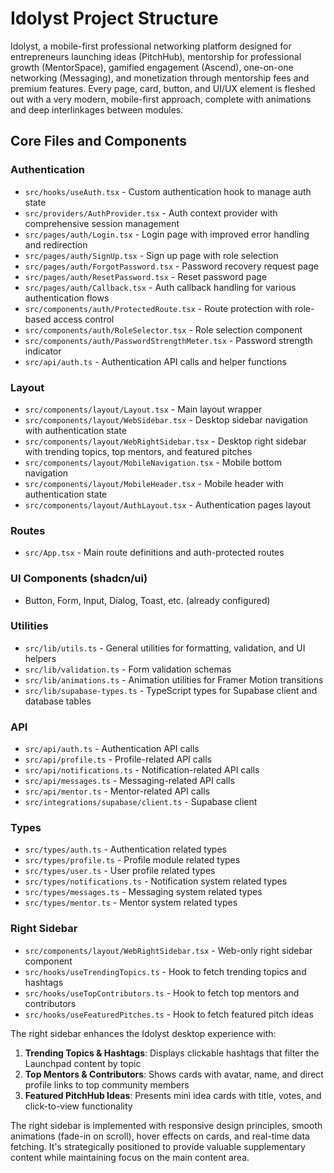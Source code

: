 # Idolyst Project Structure
Idolyst, a mobile-first professional networking platform designed for entrepreneurs launching ideas (PitchHub), mentorship for professional growth (MentorSpace), gamified engagement (Ascend), one-on-one networking (Messaging), and monetization through mentorship fees and premium features. Every page, card, button, and UI/UX element is fleshed out with a very modern, mobile-first approach, complete with animations and deep interlinkages between modules.

## Core Files and Components

### Authentication
- `src/hooks/useAuth.tsx` - Custom authentication hook to manage auth state
- `src/providers/AuthProvider.tsx` - Auth context provider with comprehensive session management
- `src/pages/auth/Login.tsx` - Login page with improved error handling and redirection
- `src/pages/auth/SignUp.tsx` - Sign up page with role selection
- `src/pages/auth/ForgotPassword.tsx` - Password recovery request page
- `src/pages/auth/ResetPassword.tsx` - Reset password page
- `src/pages/auth/Callback.tsx` - Auth callback handling for various authentication flows
- `src/components/auth/ProtectedRoute.tsx` - Route protection with role-based access control
- `src/components/auth/RoleSelector.tsx` - Role selection component
- `src/components/auth/PasswordStrengthMeter.tsx` - Password strength indicator
- `src/api/auth.ts` - Authentication API calls and helper functions

### Layout
- `src/components/layout/Layout.tsx` - Main layout wrapper
- `src/components/layout/WebSidebar.tsx` - Desktop sidebar navigation with authentication state
- `src/components/layout/WebRightSidebar.tsx` - Desktop right sidebar with trending topics, top mentors, and featured pitches
- `src/components/layout/MobileNavigation.tsx` - Mobile bottom navigation
- `src/components/layout/MobileHeader.tsx` - Mobile header with authentication state
- `src/components/layout/AuthLayout.tsx` - Authentication pages layout

### Routes
- `src/App.tsx` - Main route definitions and auth-protected routes

### UI Components (shadcn/ui)
- Button, Form, Input, Dialog, Toast, etc. (already configured)

### Utilities
- `src/lib/utils.ts` - General utilities for formatting, validation, and UI helpers
- `src/lib/validation.ts` - Form validation schemas
- `src/lib/animations.ts` - Animation utilities for Framer Motion transitions
- `src/lib/supabase-types.ts` - TypeScript types for Supabase client and database tables

### API
- `src/api/auth.ts` - Authentication API calls
- `src/api/profile.ts` - Profile-related API calls
- `src/api/notifications.ts` - Notification-related API calls
- `src/api/messages.ts` - Messaging-related API calls
- `src/api/mentor.ts` - Mentor-related API calls
- `src/integrations/supabase/client.ts` - Supabase client

### Types
- `src/types/auth.ts` - Authentication related types
- `src/types/profile.ts` - Profile module related types
- `src/types/user.ts` - User profile related types
- `src/types/notifications.ts` - Notification system related types
- `src/types/messages.ts` - Messaging system related types
- `src/types/mentor.ts` - Mentor system related types

### Right Sidebar
- `src/components/layout/WebRightSidebar.tsx` - Web-only right sidebar component
- `src/hooks/useTrendingTopics.ts` - Hook to fetch trending topics and hashtags
- `src/hooks/useTopContributors.ts` - Hook to fetch top mentors and contributors
- `src/hooks/useFeaturedPitches.ts` - Hook to fetch featured pitch ideas

The right sidebar enhances the Idolyst desktop experience with:
1. **Trending Topics & Hashtags**: Displays clickable hashtags that filter the Launchpad content by topic
2. **Top Mentors & Contributors**: Shows cards with avatar, name, and direct profile links to top community members
3. **Featured PitchHub Ideas**: Presents mini idea cards with title, votes, and click-to-view functionality

The right sidebar is implemented with responsive design principles, smooth animations (fade-in on scroll), hover effects on cards, and real-time data fetching. It's strategically positioned to provide valuable supplementary content while maintaining focus on the main content area.
